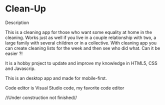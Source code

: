 # Clean-Up
Description

This is a cleaning app for those who want some equality at home in the cleaning. Works just as well if you live in a couple relationship with two, a large family with several children or in a collective. With cleaning app you can create cleaning lists for the week and then see who did what. 
Can it be easier ?!

It is a hobby project to update and improve my knowledge in HTML5, CSS and Javascrip.

This is an desktop app and made for mobile-first.

Code editor is Visual Studio code, my favorite code editor



//Under construction not finished//
